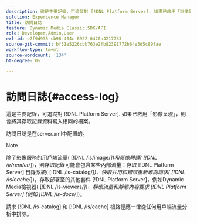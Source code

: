 ```yaml
---
description: 這是主要記錄，可追蹤對 [!DNL Platform Server]. 如果已啟用「影像呈現」，則會將其存取記錄資料寫入相同的檔案。
solution: Experience Manager
title: 訪問日誌
feature: Dynamic Media Classic,SDK/API
role: Developer,Admin,User
exl-id: e7f9d935-cb98-404c-8922-6420a4217733
source-git-commit: bf31e5226cbb763e2fb82391772b64e5d5c89fae
workflow-type: tm+mt
source-wordcount: '134'
ht-degree: 0%

---
```


# 訪問日誌{#access-log}

這是主要記錄，可追蹤對 [!DNL Platform Server]. 如果已啟用「影像呈現」，則會將其存取記錄資料寫入相同的檔案。

訪問日誌是在server.xml中配置的。

>[!NOTE]
>
>除了影像服務的用戶端流量( [!DNL /is/image/*])和影像轉譯( [!DNL /ir/render/*])，則存取記錄可能會包含某些內部流量：存取 [!DNL Platform Server] 目錄系統( [!DNL /is-catalog/*])、快取共用和錯誤重新導向請求( [!DNL /is/cache/*])，存取部署至的其他套件 [!DNL Platform Server]，例如Dynamic Media檢視器( [!DNL /is-viewers/*])、靜態流量和靜態內容要求 [!DNL Platform Server] (例如 [!DNL /is-docs/*])。

請求 [!DNL /is-catalog] 和 [!DNL /is/cache] 根路徑應一律從任何用戶端流量分析中排除。

